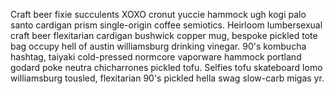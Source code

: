 Craft beer fixie succulents XOXO cronut yuccie hammock ugh kogi palo santo cardigan prism single-origin coffee semiotics. Heirloom lumbersexual craft beer flexitarian cardigan bushwick copper mug, bespoke pickled tote bag occupy hell of austin williamsburg drinking vinegar. 90's kombucha hashtag, taiyaki cold-pressed normcore vaporware hammock portland godard poke neutra chicharrones pickled tofu. Selfies tofu skateboard lomo williamsburg tousled, flexitarian 90's pickled hella swag slow-carb migas yr.
